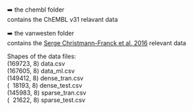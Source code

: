 :arrow_right: the chembl folder\
contains the ChEMBL v31 relavant data

:arrow_right: the vanwesten folder\
contains the [Serge Christmann-Franck et al. 2016](https://pubs.acs.org/doi/full/10.1021/acs.jcim.6b00122) relevant data


Shapes of the data files:\
(169723, 8) data.csv\
(167605, 8) data_ml.csv\
(149412, 8) dense_tran.csv\
(&nbsp; 18193, 8) dense_test.csv\
(145983, 8) sparse_tran.csv\
(&nbsp; 21622, 8) sparse_test.csv
